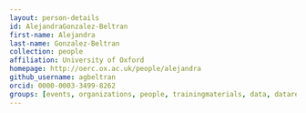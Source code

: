 ```yaml
---
layout: person-details
id: AlejandraGonzalez-Beltran
first-name: Alejandra
last-name: Gonzalez-Beltran
collection: people
affiliation: University of Oxford
homepage: http://oerc.ox.ac.uk/people/alejandra
github_username: agbeltran
orcid: 0000-0003-3499-8262
groups: [events, organizations, people, trainingmaterials, data, datarepositories, standards, tools, community]
---
```

